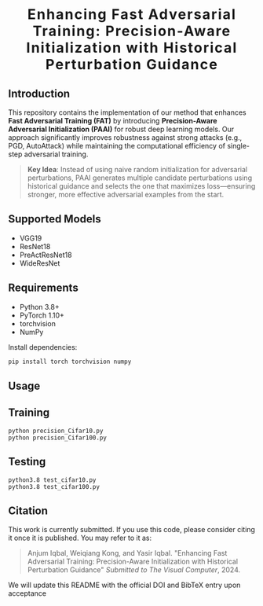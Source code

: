 <h1 align='center' style="text-align:center; font-weight:bold; font-size:2.0em;letter-spacing:2.0px;">
                Enhancing Fast Adversarial Training: Precision-Aware Initialization with Historical Perturbation Guidance </h1>
<p align='left' style="text-align:left;font-size:1.2em;">
</p>

## Introduction

<p align="center"> 

This repository contains the implementation of our method that enhances **Fast Adversarial Training (FAT)** by introducing **Precision-Aware Adversarial Initialization (PAAI)** for robust deep learning models. Our approach significantly improves robustness against strong attacks (e.g., PGD, AutoAttack) while maintaining the computational efficiency of single-step adversarial training.

>**Key Idea**: Instead of using naive random initialization for adversarial perturbations, PAAI generates multiple candidate perturbations using historical guidance and selects the one that maximizes loss—ensuring stronger, more effective adversarial examples from the start.

</p>

## Supported Models

- VGG19
- ResNet18
- PreActResNet18
- WideResNet

## Requirements

- Python 3.8+
- PyTorch 1.10+
- torchvision
- NumPy

Install dependencies:
```bash
pip install torch torchvision numpy
```

## Usage
## Training
```
python precision_Cifar10.py 
python precision_Cifar100.py 
```
## Testing
```
python3.8 test_cifar10.py 
python3.8 test_cifar100.py 
```


## Citation

This work is currently submitted. If you use this code, please consider citing it once it is published. You may refer to it as:

> Anjum Iqbal, Weiqiang Kong, and Yasir Iqbal. "Enhancing Fast Adversarial Training: Precision-Aware Initialization with Historical Perturbation Guidance" *Submitted to The Visual Computer*, 2024.

We will update this README with the official DOI and BibTeX entry upon acceptance
